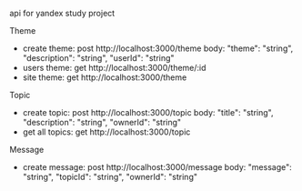 api for yandex study project

Theme
* create theme: post http://localhost:3000/theme body:
  "theme": "string",
  "description": "string",
   "userId": "string"
* users theme: get http://localhost:3000/theme/:id
* site theme: get http://localhost:3000/theme

Topic
* create topic: post http://localhost:3000/topic body:
  "title": "string",
  "description": "string",
  "ownerId": "string"
* get all topics: get http://localhost:3000/topic

Message
* create message: post http://localhost:3000/message body:
  "message": "string",
  "topicId": "string",
  "ownerId": "string"
